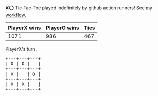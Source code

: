 :x::o: Tic-Tac-Toe played indefinitely by github action runners! See [my workflow](.github/workflows/play.yaml).

|PlayerX wins|PlayerO wins|Ties|
|-|-|-|
|1071|986|467|

PlayerX's turn.

<pre>
+---+---+---+
| O | O |   |
+---+---+---+
| X |   | O |
+---+---+---+
| X | X |   |
+---+---+---+
</pre>
